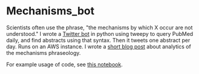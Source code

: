 # Mechanisms_bot
Scientists often use the phrase, "the mechanisms by which X occur are not understood." I wrote a [Twitter bot](twitter.com/mechanisms_bot) in python using tweepy to query PubMed daily, and find abstracts using that syntax. Then it tweets one abstract per day. Runs on an AWS instance. I wrote a [short blog post](http://www.trailofpapers.net/2016/01/introducing-mechanisms-twitter-bot.html) about analytics of the mechanisms phraseology.

For example usage of code, see [this notebook](https://nbviewer.jupyter.org/github/map222/Mechanisms_bot/blob/master/notebooks/Mechanisms%20by%20which%20notebook.ipynb).
